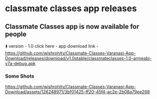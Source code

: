 <h1>
classmate classes app releases
</h1>

## Classmate Classes app is now available for people
⬇️
version - 1.0
click here -
app download link - https://github.com/wishrohitv/Classmate-Classes-Varanasi-App-Download/releases/download/v1.0stable/classmateclasses-1.0-armeabi-v7a-debug.apk


<h3>
Some Shots
</h3>


https://github.com/wishrohitv/Classmate-Classes-Varanasi-App-Download/assets/126248971/3bf01425-ff20-45f4-ac2e-2b08a79ee268

